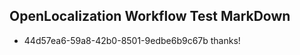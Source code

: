 ## OpenLocalization Workflow Test MarkDown
* 44d57ea6-59a8-42b0-8501-9edbe6b9c67b thanks!

<!--HONumber=Jul16_HO2-->


